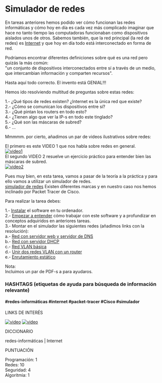 # Simulador de redes


En tareas anteriores hemos podido ver cómo funcionan las redes informáticas y cómo hoy en día es cada vez más complicado 
imaginar que hace no tanto tiempo las computadoras funcionaban como dispositivos aislados unos de otros. 
Sabemos también, que la red principal (la red de redes) es [Internet](https://concepto.de/internet/) y que hoy en día todo está interconectado en forma de red.

Podríamos encontrar diferentes definiciones sobre qué es una red pero quizás la más común:  
"un conjunto de dispositivos interconectados entre sí a través de un medio, que intercambian información y comparten recursos".

Hasta aquí todo correcto. El invento está GENIAL!!!  

Hemos ido resolviendo multitud de preguntas sobre estas redes:  

1.- ¿Qué tipos de redes existen? ¿Internet es la única red que existe?   
2.- ¿Cómo se comunican los dispositivos entre sí?  
3.- ¿Qué pintan los routers en todo esto?  
4.- ¿Tienen algo que ver la IP-s en todo este tinglado?  
5.- ¿Qué son las máscaras de subred?  
6.- ...  

Mmmmm.	por cierto, añadimos un par de videos ilustrativos sobre redes:

El primero es este VIDEO 1 que nos habla sobre redes en general.   
[![video1](https://res.cloudinary.com/marcomontalbano/image/upload/v1612953712/video_to_markdown/images/youtube--SHbBso63X38-c05b58ac6eb4c4700831b2b3070cd403.jpg)](https://www.youtube.com/watch?v=SHbBso63X38 "video1")  
El segundo VIDEO 2 resuelve un ejercicio práctico para entender bien las máscaras de subred.  
[![video2](https://i.ytimg.com/vi/lEKR7WtKzDA/maxresdefault.jpg)](https://www.youtube.com/watch?v=lEKR7WtKzDA "video2")  

Pues muy bien, en esta tarea, vamos a pasar de la teoría a la práctica y para ello vamos a utilizar un simulador de redes.  
[simulador de redes](https://mundowin.com/5-mejores-simuladores-de-red-para-imitar-una-red-de-ordenadores-en-vivo-en-un-pc/)
Existen diferentes marcas y en nuestro caso nos hemos inclinado por Packet Tracer de Cisco.  

Para realizar la tarea debes:

1.- [Instalar](https://www.youtube.com/results?search_query=instalar%2Bpacket%2Btracer) el software en tu ordenador.   
2.- [Empezar a entender](https://www.youtube.com/watch?v=aR032ROLdro) cómo trabajar con este software y a profundizar en conceptos adquiridos en anteriores tareas.  
3.- Montar en el simulador las siguientes redes (añadimos links con la resolución):  
    a.- [Red con servidor web y servidor de DNS](https://sites.google.com/site/jramon208/inicio/redes/ejerciciospackettracer/webdns)  
    b.- [Red con servidor DHCP](https://sites.google.com/site/jramon208/inicio/redes/ejerciciospackettracer/red-con-servidor-dhcp)  
    c.- [Red VLAN básica](https://sites.google.com/site/jramon208/inicio/redes/ejerciciospackettracer/red-vlan-bsica)  
    d.- [Unir dos redes VLAN con un router](https://sites.google.com/site/jramon208/inicio/redes/ejerciciospackettracer/unir-dos-redes-vlan-con-un-router-cisco)  
    e.- [Enrutamiento estático](https://sites.google.com/site/jramon208/inicio/redes/ejerciciospackettracer/enrutamiento-esttico)  

Nota:  
Incluimos un par de PDF-s a para ayudaros.

### HASHTAGS (etiquetas de ayuda para búsqueda de información relevante)

#### #redes-informáticas #internet #packet-tracer #Cisco #simulador

LINKS DE INTERÉS

[![video](https://i.ytimg.com/vi/SHbBso63X38/maxresdefault.jpg)](https://www.youtube.com/watch?v=SHbBso63X38 "video")
[![video](https://res.cloudinary.com/marcomontalbano/image/upload/v1612954810/video_to_markdown/images/youtube--aR032ROLdro-c05b58ac6eb4c4700831b2b3070cd403.jpg)](https://www.youtube.com/watch?v=aR032ROLdro "video")



DICCIONARIO

redes-informáticas | Internet  

PUNTUACIÓN

Programación: 1  
Redes: 10  
Seguridad: 4  
Algoritmia: 1  

